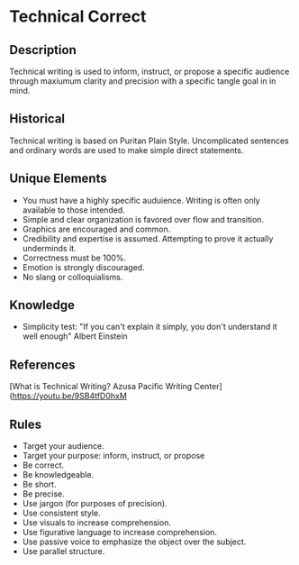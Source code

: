 # Technical Correct

## Description

Technical writing is used to inform, instruct, or propose 
a specific audience through maxiumum clarity and precision
with a specific tangle goal in in mind.

## Historical

Technical writing is based on Puritan Plain Style.
Uncomplicated sentences and ordinary words are used to
make simple direct statements.

## Unique Elements

- You must have a highly specific auduience. Writing is often only available to those intended.
- Simple and clear organization is favored over flow and transition.
- Graphics are encouraged and common.
- Credibility and expertise is assumed. Attempting to prove it actually underminds it.
- Correctness must be 100%.
- Emotion is strongly discouraged.
- No slang or colloquialisms.


## Knowledge 

- Simplicity test: "If you can't explain it simply, you don't understand it well enough" Albert Einstein

## References

[What is Technical Writing? Azusa Pacific Writing Center](https://youtu.be/9SB4tfD0hxM


## Rules

- Target your audience.
- Target your purpose: inform, instruct, or propose
- Be correct.
- Be knowledgeable.
- Be short.
- Be precise.
- Use jargon (for purposes of precision).
- Use consistent style.
- Use visuals to increase comprehension.
- Use figurative language to increase comprehension.
- Use passive voice to emphasize the object over the subject.
- Use parallel structure.
